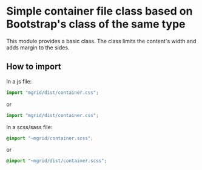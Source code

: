 # Simple container file class based on Bootstrap's class of the same type

This module provides a basic class. The class limits the content's width and adds margin to the sides.

## How to import

In a js file:

```js
import "mgrid/dist/container.css";
```

or

```js
import "mgrid/dist/container.css";
```

In a scss/sass file:

```scss
@import "~mgrid/container.scss";
```

or

```scss
@import "~mgrid/dist/container.scss";
```
